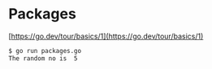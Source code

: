 # Packages

[https://go.dev/tour/basics/1](https://go.dev/tour/basics/1)

```bash
$ go run packages.go      
The random no is  5
```